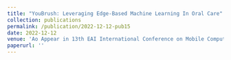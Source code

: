 ```yaml
---
title: "YouBrush: Leveraging Edge-Based Machine Learning In Oral Care"
collection: publications
permalink: /publication/2022-12-12-pub15
date: 2022-12-12
venue: 'Ao Appear in 13th EAI International Conference on Mobile Computing, Applications and Services'
paperurl: ''
---
```

